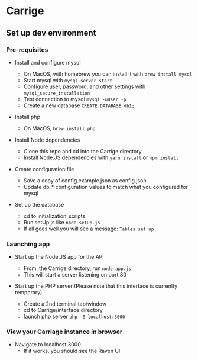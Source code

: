 # Carrige
 
## Set up dev environment

### Pre-requisites

* Install and configure mysql 
  * On MacOS, with homebrew you can install it with `brew install mysql`
  * Start mysql with `mysql.server start`
  * Configure user, password, and other settings with `mysql_secure_installation`
  * Test connection to mysql `mysql -uUser -p`
  * Create a new database `CREATE DATABASE db1;`

* Install php
  * On MacOS, `brew install php`

* Install Node dependencies
  * Clone this repo and cd into the Carrige directory
  * Install Node.JS dependencies with `yarn install` or `npm install`

* Create configuration file
  * Save a copy of config.example.json as config.json
  * Update db_* configuration values to match what you configured for mysql

* Set up the database
  * cd to initialization_scripts
  * Run setUp.js like `node setUp.js`
  * If all goes well you will see a message: `Tables set up.`

### Launching app

* Start up the Node.JS app for the API
  * From, the Carrige directory, run `node app.js`
  * This will start a server listening on port 80

* Start up the PHP server (Please note that this interface is currenlty temporary)
  * Create a 2nd terminal tab/window
  * cd to Carrige/interface directory
  * launch php server `php -S localhost:3000`

### View your Carriage instance in browser

* Navigate to localhost:3000
  * If it works, you should see the Raven UI
